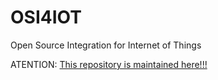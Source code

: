 # OSI4IOT

Open Source Integration for Internet of Things

ATENTION: [This repository is maintained here!!!](https://github.com/osi4iot/osi4iot)
